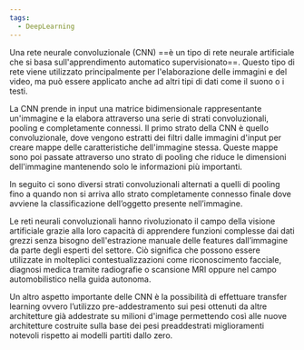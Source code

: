 ```yaml
---
tags:
  - DeepLearning
---
```

Una rete neurale convoluzionale (CNN) ==è un tipo di rete neurale artificiale che si basa sull'apprendimento automatico supervisionato==. Questo tipo di rete viene utilizzato principalmente per l'elaborazione delle immagini e del video, ma può essere applicato anche ad altri tipi di dati come il suono o i testi.

La CNN prende in input una matrice bidimensionale rappresentante un'immagine e la elabora attraverso una serie di strati convoluzionali, pooling e completamente connessi. Il primo strato della CNN è quello convoluzionale, dove vengono estratti dei filtri dalle immagini d'input per creare mappe delle caratteristiche dell'immagine stessa. Queste mappe sono poi passate attraverso uno strato di pooling che riduce le dimensioni dell'immagine mantenendo solo le informazioni più importanti.

In seguito ci sono diversi strati convoluzionali alternati a quelli di pooling fino a quando non si arriva allo strato completamente connesso finale dove avviene la classificazione dell’oggetto presente nell’immagine.

Le reti neurali convoluzionali hanno rivoluzionato il campo della visione artificiale grazie alla loro capacità di apprendere funzioni complesse dai dati grezzi senza bisogno dell'estrazione manuale delle features dall’immagine da parte degli esperti del settore. Ciò significa che possono essere utilizzate in molteplici contestualizzazioni come riconoscimento facciale, diagnosi medica tramite radiografie o scansione MRI oppure nel campo automobilistico nella guida autonoma.

Un altro aspetto importante delle CNN è la possibilità di effettuare transfer learning ovvero l’utilizzo pre-addestramento sui pesi ottenuti da altre architetture già addestrate su milioni d'image permettendo così alle nuove architetture costruite sulla base dei pesi preaddestrati miglioramenti notevoli rispetto ai modelli partiti dallo zero.